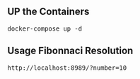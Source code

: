 <h2>UP the Containers</h2>

<pre>docker-compose up -d</pre>

<h2>Usage Fibonnaci Resolution</h2>

<pre>http://localhost:8989/?number=10</pre>
